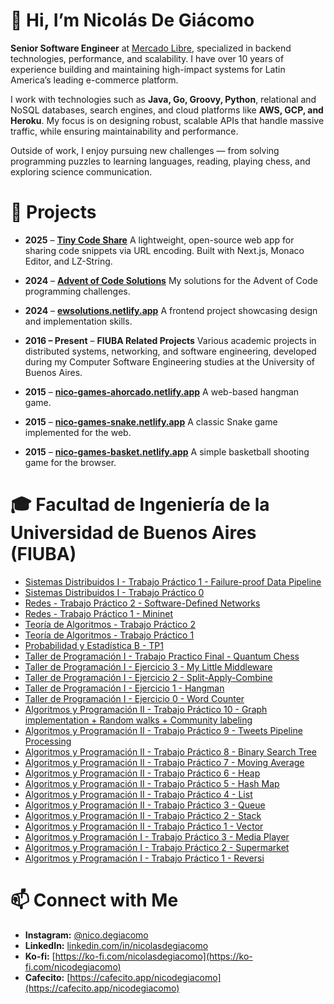 # 👋 Hi, I’m Nicolás De Giácomo

**Senior Software Engineer** at [Mercado Libre](https://www.mercadolibre.com), specialized in backend technologies, performance, and scalability.
I have over 10 years of experience building and maintaining high-impact systems for Latin America’s leading e-commerce platform.

I work with technologies such as **Java, Go, Groovy, Python**, relational and NoSQL databases, search engines, and cloud platforms like **AWS, GCP, and Heroku**. My focus is on designing robust, scalable APIs that handle massive traffic, while ensuring maintainability and performance.

Outside of work, I enjoy pursuing new challenges — from solving programming puzzles to learning languages, reading, playing chess, and exploring science communication.



# 📅 Projects

* **2025** – **[Tiny Code Share](https://github.com/NicoDeGiacomo/tiny-code-share)**
  A lightweight, open-source web app for sharing code snippets via URL encoding. Built with Next.js, Monaco Editor, and LZ-String.

* **2024** – **[Advent of Code Solutions](https://github.com/NicoDeGiacomo/advent-of-code-2024)**
  My solutions for the Advent of Code programming challenges.

* **2024** – **[ewsolutions.netlify.app](https://ewsolutions.netlify.app/)**
  A frontend project showcasing design and implementation skills.

* **2016 – Present** – **FIUBA Related Projects**
  Various academic projects in distributed systems, networking, and software engineering, developed during my Computer Software Engineering studies at the University of Buenos Aires.

* **2015** – **[nico-games-ahorcado.netlify.app](https://nico-games-ahorcado.netlify.app/)**
  A web-based hangman game.

* **2015** – **[nico-games-snake.netlify.app](https://nico-games-snake.netlify.app/)**
  A classic Snake game implemented for the web.

* **2015** – **[nico-games-basket.netlify.app](https://nico-games-basket.netlify.app/)**
  A simple basketball shooting game for the browser.

# 🎓 Facultad de Ingeniería de la Universidad de Buenos Aires (FIUBA)
* [Sistemas Distribuidos I - Trabajo Práctico 1 - Failure-proof Data Pipeline](https://github.com/NicoDeGiacomo/DIST1-TP1)
* [Sistemas Distribuidos I - Trabajo Práctico 0](https://github.com/NicoDeGiacomo/DIST1-TP0)
* [Redes - Trabajo Práctico 2 - Software-Defined Networks](https://github.com/NicoDeGiacomo/REDES-TP2)
* [Redes - Trabajo Práctico 1 - Mininet](https://github.com/NicoDeGiacomo/REDES-TP1)
* [Teoría de Algoritmos - Trabajo Práctico 2](https://github.com/NicoDeGiacomo/TDA-TP2)
* [Teoría de Algoritmos - Trabajo Práctico 1](https://github.com/NicoDeGiacomo/PROBA-TP1)
* [Probabilidad y Estadística B - TP1](https://github.com/NicoDeGiacomo/PROBA-TP1)
* [Taller de Programación I - Trabajo Practico Final - Quantum Chess](https://github.com/NicoDeGiacomo/TDP1-TPF)
* [Taller de Programación I - Ejercicio 3 - My Little Middleware](https://github.com/NicoDeGiacomo/TDP1-EJ3)
* [Taller de Programación I - Ejercicio 2 - Split-Apply-Combine](https://github.com/NicoDeGiacomo/TDP1-EJ2)
* [Taller de Programación I - Ejercicio 1 - Hangman](https://github.com/NicoDeGiacomo/TDP1-EJ1)
* [Taller de Programación I - Ejercicio 0 - Word Counter](https://github.com/NicoDeGiacomo/TDP1-EJ0)
* [Algoritmos y Programación II - Trabajo Práctico 10 - Graph implementation + Random walks + Community labeling](https://github.com/NicoDeGiacomo/ALG2-TP3)
* [Algoritmos y Programación II - Trabajo Práctico 9 - Tweets Pipeline Processing](https://github.com/NicoDeGiacomo/ALG2-TP2)
* [Algoritmos y Programación II - Trabajo Práctico 8 - Binary Search Tree](https://github.com/NicoDeGiacomo/ALG2-ABB)
* [Algoritmos y Programación II - Trabajo Práctico 7 - Moving Average](https://github.com/NicoDeGiacomo/ALG2-TP1)
* [Algoritmos y Programación II - Trabajo Práctico 6 - Heap](https://github.com/NicoDeGiacomo/ALG2-HEAP)
* [Algoritmos y Programación II - Trabajo Práctico 5 - Hash Map](https://github.com/NicoDeGiacomo/ALG2-HASH)
* [Algoritmos y Programación II - Trabajo Práctico 4 - List](https://github.com/NicoDeGiacomo/ALG2-LISTA)
* [Algoritmos y Programación II - Trabajo Práctico 3 - Queue](https://github.com/NicoDeGiacomo/ALG2-COLA)
* [Algoritmos y Programación II - Trabajo Práctico 2 - Stack](https://github.com/NicoDeGiacomo/ALG2-PILA)
* [Algoritmos y Programación II - Trabajo Práctico 1 - Vector](https://github.com/NicoDeGiacomo/ALG2-VECTOR)
* [Algoritmos y Programación I - Trabajo Práctico 3 - Media Player](https://github.com/NicoDeGiacomo/ALG1-TP3)
* [Algoritmos y Programación I - Trabajo Práctico 2 - Supermarket](https://github.com/NicoDeGiacomo/ALG1-TP2)
* [Algoritmos y Programación I - Trabajo Práctico 1 - Reversi](https://github.com/NicoDeGiacomo/ALG1-TP1)


# 📫 Connect with Me

* **Instagram:** [@nico.degiacomo](https://instagram.com/nico.degiacomo)
* **LinkedIn:** [linkedin.com/in/nicolasdegiacomo](https://www.linkedin.com/in/nicolasdegiacomo)
* **Ko-fi:** [https://ko-fi.com/nicolasdegiacomo](https://ko-fi.com/nicodegiacomo)
* **Cafecito:** [https://cafecito.app/nicodegiacomo](https://cafecito.app/nicodegiacomo)
